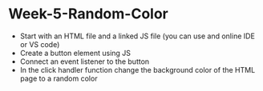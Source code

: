 # Week-5-Random-Color
- Start with an HTML file and a linked JS file (you can use and online IDE or VS code)
- Create a button element using JS
- Connect an event listener to the button 
- In the click handler function change the background color of the HTML page to a random color

